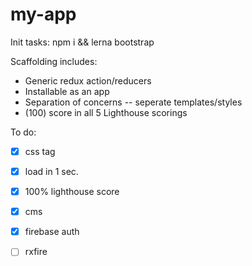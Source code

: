 # my-app
Init tasks:
  npm i && lerna bootstrap

Scaffolding includes:
  * Generic redux action/reducers
  * Installable as an app
  * Separation of concerns -- seperate templates/styles
  * (100) score in all 5 Lighthouse scorings

To do:
- [x] css tag
- [x] load in 1 sec.
- [x] 100% lighthouse score
- [x] cms
- [x] firebase auth
- [ ] rxfire

